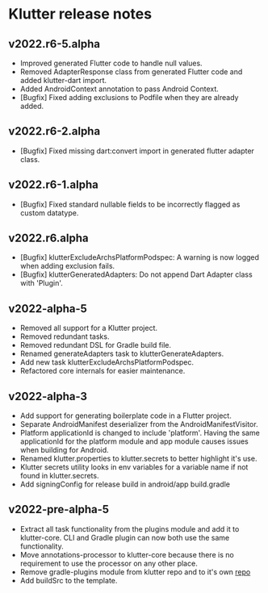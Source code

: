 # Klutter release notes

## v2022.r6-5.alpha
- Improved generated Flutter code to handle null values.
- Removed AdapterResponse class from generated Flutter code and added klutter-dart import.
- Added AndroidContext annotation to pass Android Context.
- [Bugfix] Fixed adding exclusions to Podfile when they are already added.

## v2022.r6-2.alpha
- [Bugfix] Fixed missing dart:convert import in generated flutter adapter class.

## v2022.r6-1.alpha
- [Bugfix] Fixed standard nullable fields to be incorrectly flagged as custom datatype.

## v2022.r6.alpha
- [Bugfix] klutterExcludeArchsPlatformPodspec: A warning is now logged when adding exclusion fails.
- [Bugfix] klutterGeneratedAdapters: Do not append Dart Adapter class with 'Plugin'.

## v2022-alpha-5
- Removed all support for a Klutter project.
- Removed redundant tasks.
- Removed redundant DSL for Gradle build file.
- Renamed generateAdapters task to klutterGenerateAdapters.
- Add new task klutterExcludeArchsPlatformPodspec.
- Refactored core internals for easier maintenance.

## v2022-alpha-3
- Add support for generating boilerplate code in a Flutter project.
- Separate AndroidManifest deserializer from the AndroidManifestVisitor.
- Platform applicationId is changed to include 'platform'. Having the same applicationId for the platform module 
and app module causes issues when building for Android.
- Renamed klutter.properties to klutter.secrets to better highlight it's use.
- Klutter secrets utility looks in env variables for a variable name if not found in klutter.secrets.
- Add signingConfig for release build in android/app build.gradle

## v2022-pre-alpha-5
- Extract all task functionality from the plugins module and add it to klutter-core. CLI and Gradle plugin can now both use the same functionality.
- Move annotations-processor to klutter-core because there is no requirement to use the processor on any other place.
- Remove gradle-plugins module from klutter repo and to it's own [repo](https://github.com/buijs-dev/klutter-gradle)
- Add buildSrc to the template.
